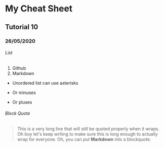 # My Cheat Sheet
## Tutorial 10
### 26/05/2020

###### List

1. Github
2. Markdown

* Unordered list can use asterisks
- Or minuses
+ Or pluses

###### Block Quote
> This is a very long line that will still be quoted properly when it wraps. Oh boy let's keep writing to make sure this is long enough to actually wrap for everyone. Oh, you can *put* **Markdown** into a blockquote. 
